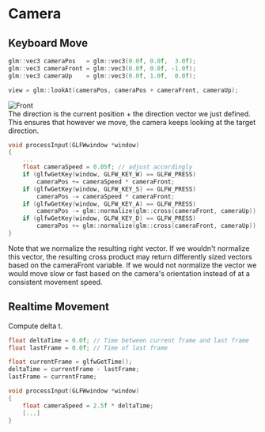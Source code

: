 # Camera
## Keyboard Move
```C++
glm::vec3 cameraPos   = glm::vec3(0.0f, 0.0f,  3.0f);
glm::vec3 cameraFront = glm::vec3(0.0f, 0.0f, -1.0f);
glm::vec3 cameraUp    = glm::vec3(0.0f, 1.0f,  0.0f);

view = glm::lookAt(cameraPos, cameraPos + cameraFront, cameraUp);
```  
![Front](https://user-images.githubusercontent.com/98029669/213592283-81b069ac-044d-4646-8e4a-545a88e79b86.jpg)  
The direction is the current position + the direction vector we just defined. This ensures that however we move, the camera keeps looking at the target direction.  
```C++ 
void processInput(GLFWwindow *window)
{
    ...
    float cameraSpeed = 0.05f; // adjust accordingly
    if (glfwGetKey(window, GLFW_KEY_W) == GLFW_PRESS)
        cameraPos += cameraSpeed * cameraFront;
    if (glfwGetKey(window, GLFW_KEY_S) == GLFW_PRESS)
        cameraPos -= cameraSpeed * cameraFront;
    if (glfwGetKey(window, GLFW_KEY_A) == GLFW_PRESS)
        cameraPos -= glm::normalize(glm::cross(cameraFront, cameraUp)) * cameraSpeed;
    if (glfwGetKey(window, GLFW_KEY_D) == GLFW_PRESS)
        cameraPos += glm::normalize(glm::cross(cameraFront, cameraUp)) * cameraSpeed;
}
```
Note that we normalize the resulting right vector. If we wouldn't normalize this vector, the resulting cross product may return differently sized vectors
based on the cameraFront variable. If we would not normalize the vector we would move slow or fast based on the camera's orientation instead of at a consistent
movement speed.  
## Realtime Movement
Compute delta t.  
```C++
float deltaTime = 0.0f;	// Time between current frame and last frame
float lastFrame = 0.0f; // Time of last frame

float currentFrame = glfwGetTime();
deltaTime = currentFrame - lastFrame;
lastFrame = currentFrame;  

void processInput(GLFWwindow *window)
{
    float cameraSpeed = 2.5f * deltaTime;
    [...]
}
```
